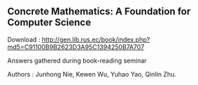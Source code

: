 ## Concrete Mathematics: A Foundation for Computer Science

Download : http://gen.lib.rus.ec/book/index.php?md5=C91100B9B2623D3A95C1394250B7A707

Answers gathered during book-reading seminar

Authors : Junhong Nie, Kewen Wu, Yuhao Yao, Qinlin Zhu.
